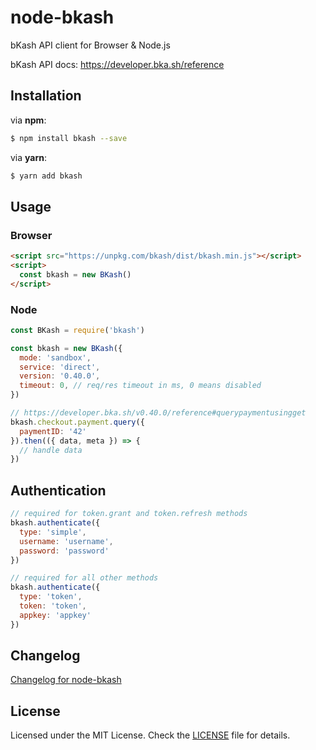 # node-bkash

bKash API client for Browser & Node.js

bKash API docs: https://developer.bka.sh/reference

## Installation

via **npm**:

```sh
$ npm install bkash --save
```

via **yarn**:

```sh
$ yarn add bkash
```

## Usage

### Browser


```html
<script src="https://unpkg.com/bkash/dist/bkash.min.js"></script>
<script>
  const bkash = new BKash()
</script>
```

### Node

```js
const BKash = require('bkash')

const bkash = new BKash({
  mode: 'sandbox',
  service: 'direct',
  version: '0.40.0',
  timeout: 0, // req/res timeout in ms, 0 means disabled
})

// https://developer.bka.sh/v0.40.0/reference#querypaymentusingget
bkash.checkout.payment.query({
  paymentID: '42'
}).then(({ data, meta }) => {
  // handle data
})
```

## Authentication

```js
// required for token.grant and token.refresh methods
bkash.authenticate({
  type: 'simple',
  username: 'username',
  password: 'password'
})

// required for all other methods
bkash.authenticate({
  type: 'token',
  token: 'token',
  appkey: 'appkey'
})
```

## Changelog

[Changelog for node-bkash](https://github.com/MunifTanjim/node-bkash/blob/master/CHANGELOG.md)

## License

Licensed under the MIT License. Check the [LICENSE](https://github.com/MunifTanjim/node-bkash/blob/master/LICENSE) file for details.
